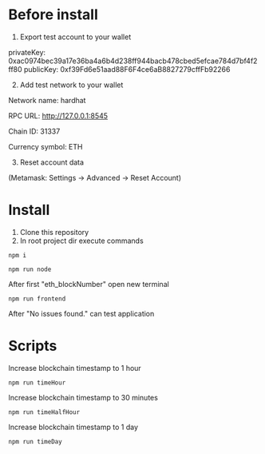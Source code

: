 # Before install

1. Export test account to your wallet

privateKey: 0xac0974bec39a17e36ba4a6b4d238ff944bacb478cbed5efcae784d7bf4f2ff80
publicKey: 0xf39Fd6e51aad88F6F4ce6aB8827279cffFb92266

2. Add test network to your wallet

Network name: hardhat

RPC URL: http://127.0.0.1:8545

Chain ID: 31337

Currency symbol: ETH

3. Reset account data

(Metamask: Settings -> Advanced -> Reset Account)

# Install

1. Clone this repository
2. In root project dir execute commands

```shell
npm i
```

```shell
npm run node
```

After first "eth_blockNumber" open new terminal

```shell
npm run frontend
```

After "No issues found." can test application

# Scripts

Increase blockchain timestamp to 1 hour

```shell
npm run timeHour
```

Increase blockchain timestamp to 30 minutes

```shell
npm run timeHalfHour
```

Increase blockchain timestamp to 1 day

```shell
npm run timeDay
```